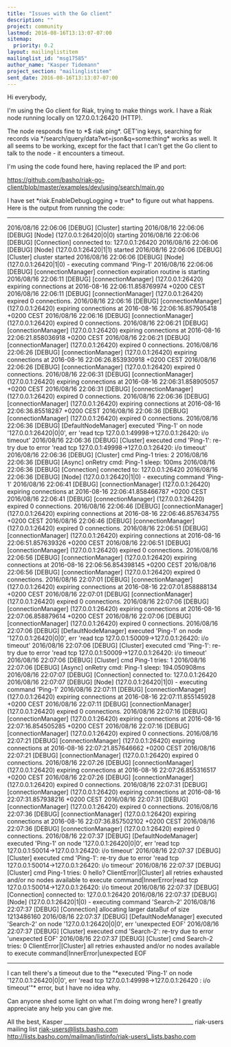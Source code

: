 ```yaml
---
title: "Issues with the Go client"
description: ""
project: community
lastmod: 2016-08-16T13:13:07-07:00
sitemap:
  priority: 0.2
layout: mailinglistitem
mailinglist_id: "msg17585"
author_name: "Kasper Tidemann"
project_section: "mailinglistitem"
sent_date: 2016-08-16T13:13:07-07:00
---
```



Hi everybody,

I'm using the Go client for Riak, trying to make things work. I have a Riak
node running locally on 127.0.0.1:26420 (HTTP).

The node responds fine to \*$ riak ping\*. GET'ing keys, searching for
records via \*/search/query/data?wt=json&q=some:thing\* works as well. It all
seems to be working, except for the fact that I can't get the Go client to
talk to the node - it encounters a timeout.

I'm using the code found here, having replaced the IP and port:

https://github.com/basho/riak-go-client/blob/master/examples/dev/using/search/main.go

I have set \*riak.EnableDebugLogging = true\* to figure out what happens.
Here is the output from running the code:

--------------------------

2016/08/16 22:06:06 [DEBUG] [Cluster] starting
2016/08/16 22:06:06 [DEBUG] [Node] (127.0.0.1:26420|0|0) starting
2016/08/16 22:06:06 [DEBUG] [Connection] connected to: 127.0.0.1:26420
2016/08/16 22:06:06 [DEBUG] [Node] (127.0.0.1:26420|1|1) started
2016/08/16 22:06:06 [DEBUG] [Cluster] cluster started
2016/08/16 22:06:06 [DEBUG] [Node] (127.0.0.1:26420|1|0) - executing
command 'Ping-1'
2016/08/16 22:06:06 [DEBUG] [connectionManager] connection expiration
routine is starting
2016/08/16 22:06:11 [DEBUG] [connectionManager] (127.0.0.1:26420) expiring
connections at 2016-08-16 22:06:11.858769974 +0200 CEST
2016/08/16 22:06:11 [DEBUG] [connectionManager] (127.0.0.1:26420) expired 0
connections.
2016/08/16 22:06:16 [DEBUG] [connectionManager] (127.0.0.1:26420) expiring
connections at 2016-08-16 22:06:16.857905418 +0200 CEST
2016/08/16 22:06:16 [DEBUG] [connectionManager] (127.0.0.1:26420) expired 0
connections.
2016/08/16 22:06:21 [DEBUG] [connectionManager] (127.0.0.1:26420) expiring
connections at 2016-08-16 22:06:21.858036918 +0200 CEST
2016/08/16 22:06:21 [DEBUG] [connectionManager] (127.0.0.1:26420) expired 0
connections.
2016/08/16 22:06:26 [DEBUG] [connectionManager] (127.0.0.1:26420) expiring
connections at 2016-08-16 22:06:26.853930918 +0200 CEST
2016/08/16 22:06:26 [DEBUG] [connectionManager] (127.0.0.1:26420) expired 0
connections.
2016/08/16 22:06:31 [DEBUG] [connectionManager] (127.0.0.1:26420) expiring
connections at 2016-08-16 22:06:31.858905057 +0200 CEST
2016/08/16 22:06:31 [DEBUG] [connectionManager] (127.0.0.1:26420) expired 0
connections.
2016/08/16 22:06:36 [DEBUG] [connectionManager] (127.0.0.1:26420) expiring
connections at 2016-08-16 22:06:36.85518287 +0200 CEST
2016/08/16 22:06:36 [DEBUG] [connectionManager] (127.0.0.1:26420) expired 0
connections.
2016/08/16 22:06:36 [DEBUG] [DefaultNodeManager] executed 'Ping-1' on node
'127.0.0.1:26420|0|0', err 'read tcp 127.0.0.1:49998->127.0.0.1:26420: i/o
timeout'
2016/08/16 22:06:36 [DEBUG] [Cluster] executed cmd 'Ping-1': re-try due to
error 'read tcp 127.0.0.1:49998->127.0.0.1:26420: i/o timeout'
2016/08/16 22:06:36 [DEBUG] [Cluster] cmd Ping-1 tries: 2
2016/08/16 22:06:36 [DEBUG] [Async] onRetry cmd: Ping-1 sleep: 100ms
2016/08/16 22:06:36 [DEBUG] [Connection] connected to: 127.0.0.1:26420
2016/08/16 22:06:36 [DEBUG] [Node] (127.0.0.1:26420|1|0) - executing
command 'Ping-1'
2016/08/16 22:06:41 [DEBUG] [connectionManager] (127.0.0.1:26420) expiring
connections at 2016-08-16 22:06:41.858466787 +0200 CEST
2016/08/16 22:06:41 [DEBUG] [connectionManager] (127.0.0.1:26420) expired 0
connections.
2016/08/16 22:06:46 [DEBUG] [connectionManager] (127.0.0.1:26420) expiring
connections at 2016-08-16 22:06:46.857634755 +0200 CEST
2016/08/16 22:06:46 [DEBUG] [connectionManager] (127.0.0.1:26420) expired 0
connections.
2016/08/16 22:06:51 [DEBUG] [connectionManager] (127.0.0.1:26420) expiring
connections at 2016-08-16 22:06:51.857639326 +0200 CEST
2016/08/16 22:06:51 [DEBUG] [connectionManager] (127.0.0.1:26420) expired 0
connections.
2016/08/16 22:06:56 [DEBUG] [connectionManager] (127.0.0.1:26420) expiring
connections at 2016-08-16 22:06:56.854398145 +0200 CEST
2016/08/16 22:06:56 [DEBUG] [connectionManager] (127.0.0.1:26420) expired 0
connections.
2016/08/16 22:07:01 [DEBUG] [connectionManager] (127.0.0.1:26420) expiring
connections at 2016-08-16 22:07:01.858888134 +0200 CEST
2016/08/16 22:07:01 [DEBUG] [connectionManager] (127.0.0.1:26420) expired 0
connections.
2016/08/16 22:07:06 [DEBUG] [connectionManager] (127.0.0.1:26420) expiring
connections at 2016-08-16 22:07:06.858879614 +0200 CEST
2016/08/16 22:07:06 [DEBUG] [connectionManager] (127.0.0.1:26420) expired 0
connections.
2016/08/16 22:07:06 [DEBUG] [DefaultNodeManager] executed 'Ping-1' on node
'127.0.0.1:26420|0|0', err 'read tcp 127.0.0.1:50009->127.0.0.1:26420: i/o
timeout'
2016/08/16 22:07:06 [DEBUG] [Cluster] executed cmd 'Ping-1': re-try due to
error 'read tcp 127.0.0.1:50009->127.0.0.1:26420: i/o timeout'
2016/08/16 22:07:06 [DEBUG] [Cluster] cmd Ping-1 tries: 1
2016/08/16 22:07:06 [DEBUG] [Async] onRetry cmd: Ping-1 sleep: 194.050908ms
2016/08/16 22:07:07 [DEBUG] [Connection] connected to: 127.0.0.1:26420
2016/08/16 22:07:07 [DEBUG] [Node] (127.0.0.1:26420|1|0) - executing
command 'Ping-1'
2016/08/16 22:07:11 [DEBUG] [connectionManager] (127.0.0.1:26420) expiring
connections at 2016-08-16 22:07:11.855145928 +0200 CEST
2016/08/16 22:07:11 [DEBUG] [connectionManager] (127.0.0.1:26420) expired 0
connections.
2016/08/16 22:07:16 [DEBUG] [connectionManager] (127.0.0.1:26420) expiring
connections at 2016-08-16 22:07:16.854505285 +0200 CEST
2016/08/16 22:07:16 [DEBUG] [connectionManager] (127.0.0.1:26420) expired 0
connections.
2016/08/16 22:07:21 [DEBUG] [connectionManager] (127.0.0.1:26420) expiring
connections at 2016-08-16 22:07:21.857646662 +0200 CEST
2016/08/16 22:07:21 [DEBUG] [connectionManager] (127.0.0.1:26420) expired 0
connections.
2016/08/16 22:07:26 [DEBUG] [connectionManager] (127.0.0.1:26420) expiring
connections at 2016-08-16 22:07:26.855316517 +0200 CEST
2016/08/16 22:07:26 [DEBUG] [connectionManager] (127.0.0.1:26420) expired 0
connections.
2016/08/16 22:07:31 [DEBUG] [connectionManager] (127.0.0.1:26420) expiring
connections at 2016-08-16 22:07:31.857938216 +0200 CEST
2016/08/16 22:07:31 [DEBUG] [connectionManager] (127.0.0.1:26420) expired 0
connections.
2016/08/16 22:07:36 [DEBUG] [connectionManager] (127.0.0.1:26420) expiring
connections at 2016-08-16 22:07:36.857502102 +0200 CEST
2016/08/16 22:07:36 [DEBUG] [connectionManager] (127.0.0.1:26420) expired 0
connections.
2016/08/16 22:07:37 [DEBUG] [DefaultNodeManager] executed 'Ping-1' on node
'127.0.0.1:26420|0|0', err 'read tcp 127.0.0.1:50014->127.0.0.1:26420: i/o
timeout'
2016/08/16 22:07:37 [DEBUG] [Cluster] executed cmd 'Ping-1': re-try due to
error 'read tcp 127.0.0.1:50014->127.0.0.1:26420: i/o timeout'
2016/08/16 22:07:37 [DEBUG] [Cluster] cmd Ping-1 tries: 0
hello?
ClientError|[Cluster] all retries exhausted and/or no nodes available to
execute command|InnerError|read tcp 127.0.0.1:50014->127.0.0.1:26420: i/o
timeout
2016/08/16 22:07:37 [DEBUG] [Connection] connected to: 127.0.0.1:26420
2016/08/16 22:07:37 [DEBUG] [Node] (127.0.0.1:26420|1|0) - executing
command 'Search-2'
2016/08/16 22:07:37 [DEBUG] [Connection] allocating larger dataBuf of size
1213486160
2016/08/16 22:07:37 [DEBUG] [DefaultNodeManager] executed 'Search-2' on
node '127.0.0.1:26420|0|0', err 'unexpected EOF'
2016/08/16 22:07:37 [DEBUG] [Cluster] executed cmd 'Search-2': re-try due
to error 'unexpected EOF'
2016/08/16 22:07:37 [DEBUG] [Cluster] cmd Search-2 tries: 0
ClientError|[Cluster] all retries exhausted and/or no nodes available to
execute command|InnerError|unexpected EOF

--------------------------

I can tell there's a timeout due to the "\*executed 'Ping-1' on node
'127.0.0.1:26420|0|0', err 'read tcp 127.0.0.1:49998->127.0.0.1:26420
: i/o timeout'"\* error, but I have no idea why.

Can anyone shed some light on what I'm doing wrong here? I greatly
appreciate any help you can give me.

All the best,
Kasper
\_\_\_\_\_\_\_\_\_\_\_\_\_\_\_\_\_\_\_\_\_\_\_\_\_\_\_\_\_\_\_\_\_\_\_\_\_\_\_\_\_\_\_\_\_\_\_
riak-users mailing list
riak-users@lists.basho.com
http://lists.basho.com/mailman/listinfo/riak-users\_lists.basho.com

